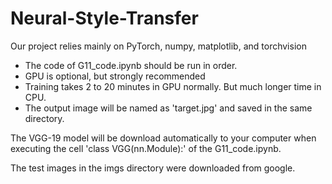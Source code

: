 # Neural-Style-Transfer
Our project relies mainly on PyTorch, numpy, matplotlib, and torchvision
* The code of G11_code.ipynb should be run in order.
* GPU is optional, but strongly recommended
* Training takes 2 to 20 minutes in GPU normally. But much longer time in CPU.
* The output image will be named as 'target.jpg' and saved in the same directory.

The VGG-19 model will be download automatically to your computer when executing the cell
'class VGG(nn.Module):' of the G11_code.ipynb.

The test images in the imgs directory were downloaded from google.
